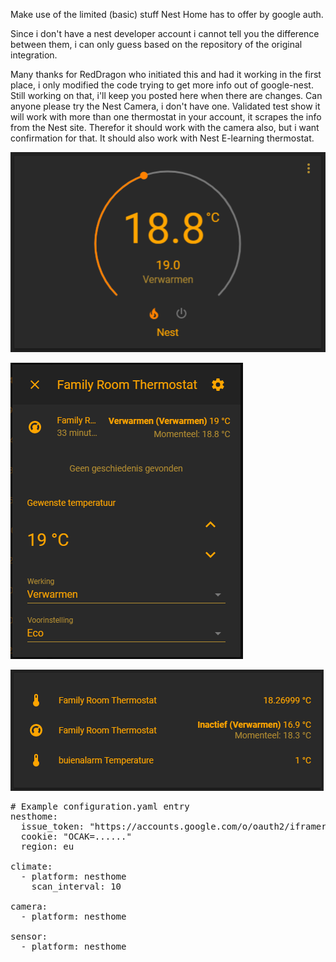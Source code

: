 Make use of the limited (basic) stuff Nest Home has to offer by google auth.

Since i don't have a nest developer account i cannot tell you the difference between them, i can only guess based on the repository of the original integration.

Many thanks for RedDragon who initiated this and had it working in the first place, i only modified the code trying to get more info out of google-nest.
Still working on that, i'll keep you posted here when there are changes.
Can anyone please try the Nest Camera, i don't have one.
Validated test show it will work with more than one thermostat in your account, it scrapes the info from the Nest site.
Therefor it should work with the camera also, but i want confirmation for that.
It should also work with Nest E-learning thermostat.

![png](https://github.com/Puch-tdi/Nest-for-Hass-Google-auth/blob/master/nest-wheel.png)

![png](https://github.com/Puch-tdi/Nest-for-Hass-Google-auth/blob/master/nest-card.png)

![png](https://github.com/Puch-tdi/Nest-for-Hass-Google-auth/blob/master/card-therm.png)


<pre>
# Example configuration.yaml entry
nesthome:
  issue_token: "https://accounts.google.com/o/oauth2/iframerpc....."
  cookie: "OCAK=......"
  region: eu

climate:
  - platform: nesthome
    scan_interval: 10

camera:
  - platform: nesthome

sensor:
  - platform: nesthome
</pre>
